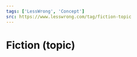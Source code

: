 ```yaml
---
tags: ['LessWrong', 'Concept']
src: https://www.lesswrong.com/tag/fiction-topic
---
```


# Fiction (topic)
